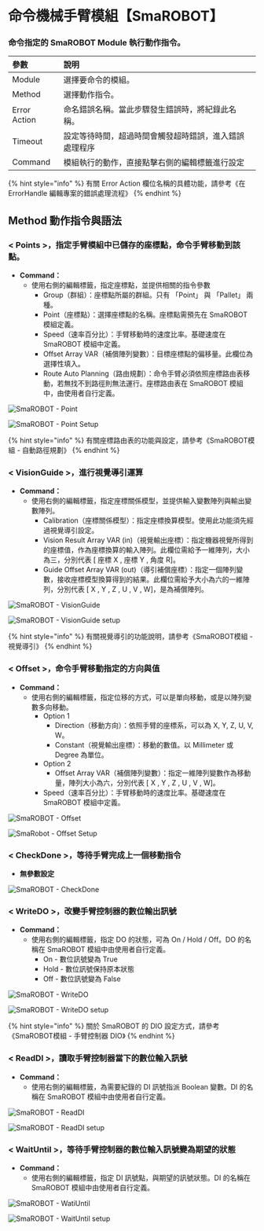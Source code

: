 # 命令機械手臂模組【SmaROBOT】

### 命令指定的 SmaROBOT Module 執行動作指令。

| 參數 | 說明 |
| :--- | :--- |
| Module | 選擇要命令的模組。 |
| Method | 選擇動作指令。 |
| Error Action | 命名錯誤名稱。當此步驟發生錯誤時，將紀錄此名稱。 |
| Timeout | 設定等待時間，超過時間會觸發超時錯誤，進入錯誤處理程序 |
| Command | 模組執行的動作，直接點擊右側的編輯標籤進行設定 |

{% hint style="info" %}
有關 Error Action 欄位名稱的具體功能，請參考《在 ErrorHandle 編輯專案的錯誤處理流程》
{% endhint %}

## Method 動作指令與語法

### &lt; Points &gt;，指定手臂模組中已儲存的座標點，命令手臂移動到該點。

* **Command：**
  * 使用右側的編輯標籤，指定座標點，並提供相關的指令參數
    *  Group（群組）：座標點所屬的群組。只有 「Point」 與 「Pallet」 兩種。
    * Point（座標點）：選擇座標點的名稱。座標點需預先在 SmaROBOT 模組定義。
    * Speed（速率百分比）：手臂移動時的速度比率。基礎速度在 SmaROBOT 模組中定義。
    * Offset Array VAR（補償陣列變數）：目標座標點的偏移量。此欄位為選擇性填入。
    * Route Auto Planning（路由規劃）：命令手臂必須依照座標路由表移動，若無找不到路徑則無法運行。座標路由表在 SmaROBOT 模組中，由使用者自行定義。

![SmaROBOT - Point](../../../../../.gitbook/assets/smarobot_point%20%281%29.PNG)

![SmaROBOT - Point Setup](../../../../../.gitbook/assets/smarobot_point_setup.PNG)

{% hint style="info" %}
有關座標路由表的功能與設定，請參考《SmaROBOT模組 - 自動路徑規劃》
{% endhint %}

### &lt; VisionGuide &gt;，進行視覺導引運算

* **Command：**
  * 使用右側的編輯標籤，指定座標關係模型，並提供輸入變數陣列與輸出變數陣列。
    *  Calibration（座標關係模型）：指定座標換算模型。使用此功能須先經過視覺導引設定。
    * Vision Result Array VAR \(in\)（視覺輸出座標）：指定機器視覺所得到的座標值，作為座標換算的輸入陣列。此欄位需給予一維陣列，大小為三，分別代表 \[ 座標 X , 座標 Y , 角度 R\]。
    * Guide Offset Array VAR \(out\)（導引補償座標）：指定一個陣列變數，接收座標模型換算得到的結果。此欄位需給予大小為六的一維陣列，分別代表 \[ X , Y , Z , U , V , W\]，是為補償陣列。

![SmaROBOT - VisionGuide](../../../../../.gitbook/assets/smarobot_visionguide.PNG)

![SmaROBOT - VisionGuide setup](../../../../../.gitbook/assets/smarobot_visionguide-setup.PNG)

{% hint style="info" %}
有關視覺導引的功能說明，請參考《SmaROBOT模組 - 視覺導引》
{% endhint %}

### &lt; Offset &gt;，命令手臂移動指定的方向與值

* **Command：**
  * 使用右側的編輯標籤，指定位移的方式，可以是單向移動，或是以陣列變數多向移動。
    * Option 1
      * Direction（移動方向）：依照手臂的座標系，可以為 X, Y, Z, U, V, W。
      * Constant（視覺輸出座標）：移動的數值。以 Millimeter 或 Degree 為單位。
    * Option 2
      * Offset Array VAR（補償陣列變數）：指定一維陣列變數作為移動量，陣列大小為六，分別代表 \[ X , Y , Z , U , V , W\]。
    * Speed（速率百分比）：手臂移動時的速度比率。基礎速度在 SmaROBOT 模組中定義。

![SmaROBOT - Offset](../../../../../.gitbook/assets/smarobot_offset.PNG)

![SmaRobot - Offset Setup](../../../../../.gitbook/assets/smarobot_offset_setup.PNG)

### &lt; CheckDone &gt;，等待手臂完成上一個移動指令

* **無參數設定**

![SmaROBOT - CheckDone](../../../../../.gitbook/assets/smarobot_checkdone.PNG)

### &lt; WriteDO &gt;，**改變手臂控制器的數位輸出訊號**

* **Command：**
  * 使用右側的編輯標籤，指定 DO 的狀態，可為 On / Hold / Off。DO 的名稱在 SmaROBOT 模組中由使用者自行定義。
    *  On - 數位訊號變為 True
    * Hold - 數位訊號保持原本狀態
    * Off - 數位訊號變為 False

![SmaROBOT - WriteDO](../../../../../.gitbook/assets/smarobot_writedo.PNG)

![SmaROBOT - WriteDO setup](../../../../../.gitbook/assets/smarobot_writedo-setup.PNG)

{% hint style="info" %}
關於 SmaROBOT 的 DIO 設定方式，請參考《SmaROBOT模組 - 手臂控制器 DIO》
{% endhint %}

### &lt; ReadDI &gt;，**讀取手臂控制器當下的數位輸入訊號**

* **Command：**
  * 使用右側的編輯標籤，為需要紀錄的 DI 訊號指派 Boolean 變數。DI 的名稱在 SmaROBOT 模組中由使用者自行定義。

![SmaROBOT - ReadDI](../../../../../.gitbook/assets/smarobot_readdi.PNG)

![SmaROBOT - ReadDI setup](../../../../../.gitbook/assets/smarobot_readdi-setup.PNG)

### &lt; WaitUntil &gt;，**等待手臂控制器的數位輸入訊號變為期望的狀態**

* **Command：**
  * 使用右側的編輯標籤，指定 DI 訊號點，與期望的訊號狀態。DI 的名稱在 SmaROBOT 模組中由使用者自行定義。

![SmaROBOT - WatiUntil](../../../../../.gitbook/assets/smarobot_waituntil.PNG)

![SmaROBOT - WaitUntil setup](../../../../../.gitbook/assets/smarobot_waituntil-setup.PNG)


